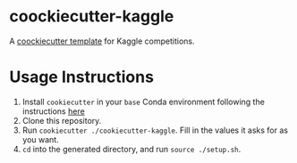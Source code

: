 # coockiecutter-kaggle
A [coockiecutter template](https://github.com/cookiecutter/cookiecutter) for Kaggle competitions.

# Usage Instructions
1. Install `cookiecutter` in your `base` Conda environment following the instructions [here](https://cookiecutter.readthedocs.io/en/stable/installation.html)
2. Clone this repository.
3. Run `cookiecutter ./cookiecutter-kaggle`. Fill in the values it asks for as you want.
4. `cd` into the generated directory, and run `source ./setup.sh`.